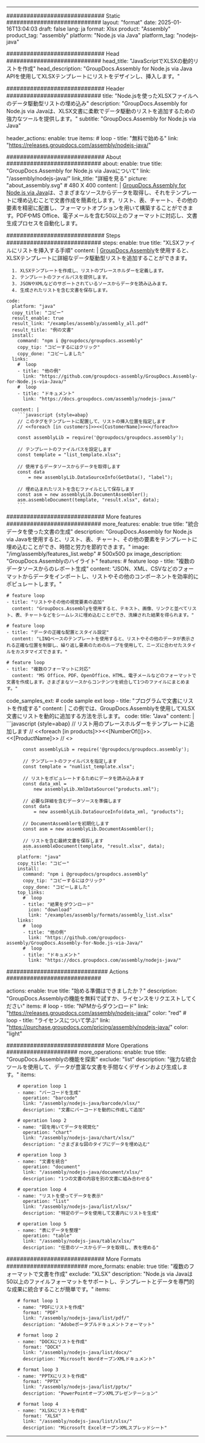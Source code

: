 



---
############################# Static ############################
layout: "format"
date:  2025-01-16T13:04:03
draft: false
lang: ja
format: Xlsx
product: "Assembly"
product_tag: "assembly"
platform: "Node.js via Java"
platform_tag: "nodejs-java"

############################# Head ############################
head_title: "JavaScriptでXLSXの動的リストを作成"
head_description: "GroupDocs.Assembly for Node.js via Java APIを使用してXLSXテンプレートにリストをデザインし、挿入します。"

############################# Header ############################
title: "Node.jsを使ったXLSXファイルへのデータ駆動型リストの埋め込み" 
description: "GroupDocs.Assembly for Node.js via Javaは、XLSX文書に柔軟でデータ駆動のリストを追加するための強力なツールを提供します。"
subtitle: "GroupDocs.Assembly for Node.js via Java" 

header_actions:
  enable: true
  items:
    #  loop
    - title: "無料で始める"
      link: "https://releases.groupdocs.com/assembly/nodejs-java/"
      
############################# About ############################
about:
    enable: true
    title: "GroupDocs.Assembly for Node.js via Javaについて"
    link: "/assembly/nodejs-java/"
    link_title: "詳細を見る"
    picture: "about_assembly.svg" # 480 X 400
    content: |
       [GroupDocs.Assembly for Node.js via Java](/assembly/nodejs-java/)は、さまざまなソースからデータを取得し、それをテンプレートに埋め込むことで文書作成を簡素化します。リスト、表、チャート、その他の要素を精密に配置し、フォーマットオプションを用いて構築することができます。PDFやMS Office、電子メールを含む50以上のフォーマットに対応し、文書生成プロセスを自動化します。

############################# Steps ############################
steps:
    enable: true
    title: "XLSXファイルにリストを挿入する手順"
    content: |
      [GroupDocs.Assembly](/assembly/nodejs-java/)を使用すると、XLSXテンプレートに詳細なデータ駆動型リストを追加することができます。
      
      1. XLSXテンプレートを作成し、リストのプレースホルダーを定義します。
      2. テンプレートのファイルパスを提供します。
      3. JSONやXMLなどのサポートされているソースからデータを読み込みます。
      4. 生成されたリストを含む文書を保存します。
   
    code:
      platform: "java"
      copy_title: "コピー"
      result_enable: true
      result_link: "/examples/assembly/assembly_all.pdf"
      result_title: "例の文書"
      install:
        command: "npm i @groupdocs/groupdocs.assembly"
        copy_tip: "コピーするにはクリック"
        copy_done: "コピーしました"
      links:
        #  loop
        - title: "他の例"
          link: "https://github.com/groupdocs-assembly/GroupDocs.Assembly-for-Node.js-via-Java/"
        #  loop
        - title: "ドキュメント"
          link: "https://docs.groupdocs.com/assembly/nodejs-java/"
          
      content: |
        ```javascript {style=abap}
        // このタグをテンプレートに配置して、リストの挿入位置を指定します
        // <<foreach [in customers]>><<[CustomerName]>><</foreach>>
    
        const assemblyLib = require('@groupdocs/groupdocs.assembly');

        // テンプレートのファイルパスを設定します
        const template = "list_template.xlsx";

        // 使用するデータソースからデータを取得します
        const data 
            = new assemblyLib.DataSourceInfo(GetData(), "label");

        // 埋め込まれたリストを含むファイルとして保存します
        const asm = new assemblyLib.DocumentAssembler();
        asm.assembleDocument(template, "result.xlsx", data);
        ```           

############################# More features ############################
more_features:
  enable: true
  title: "統合データを使った文書の生成"
  description: "GroupDocs.Assembly for Node.js via Javaを使用すると、リスト、表、チャート、その他の要素をテンプレートに埋め込むことができ、時間と労力を節約できます。"
  image: "/img/assembly/features_list.webp" # 500x500 px
  image_description: "GroupDocs.Assemblyのハイライト"
  features:
    # feature loop
    - title: "複数のデータソースからのレポート生成"
      content: "JSON、XML、CSVなどのフォーマットからデータをインポートし、リストやその他のコンポーネントを効率的にポピュレートします。"

    # feature loop
    - title: "リストやその他の視覚要素の追加"
      content: "GroupDocs.Assemblyを使用すると、テキスト、画像、リンクと並べてリスト、表、チャートなどをシームレスに埋め込むことができ、洗練された結果を得られます。"

    # feature loop
    - title: "データの正確な配置とスタイル設定"
      content: "LINQベースのテンプレートを使用すると、リストやその他のデータが表示される正確な位置を制御し、繰り返し要素のためのループを使用して、ニーズに合わせたスタイルをカスタマイズできます。"

    # feature loop
    - title: "複数のフォーマットに対応"
      content: "MS Office、PDF、OpenOffice、HTML、電子メールなどのフォーマットで文書を作成します。さまざまなソースからコンテンツを統合して1つのファイルにまとめます。"
      
  code_samples_ext:
    # code sample ext loop
    - title: "プログラムで文書にリストを作成する"
      content: |
        この例では、GroupDocs.Assemblyを使用してXLSX文書にリストを動的に追加する方法を示します。
      code:
        title: "Java"
        content: |
          ```javascript {style=abap}
          // リスト用のプレースホルダーをテンプレートに追加します
          // <<foreach [in products]>><<[NumberOf()]>>. <<[ProductName]>>
          // <</foreach>>
          
          const assemblyLib = require('@groupdocs/groupdocs.assembly');

          // テンプレートのファイルパスを指定します
          const template = "numlist_template.xlsx";

          // リストをポピュレートするためにデータを読み込みます
          const data_xml =
              new assemblyLib.XmlDataSource("products.xml");

          // 必要な詳細を含むデータソースを準備します
          const data 
              = new assemblyLib.DataSourceInfo(data_xml, "products");

          // DocumentAssemblerを初期化します
          const asm = new assemblyLib.DocumentAssembler();

          // リストを含む最終文書を保存します
          asm.assembleDocument(template, "result.xlsx", data);
          ```
        platform: "java"
        copy_title: "コピー"
        install:
          command: "npm i @groupdocs/groupdocs.assembly"
          copy_tip: "コピーするにはクリック"
          copy_done: "コピーしました"
        top_links:
          #  loop
          - title: "結果をダウンロード"
            icon: "download"
            link: "/examples/assembly/formats/assembly_list.xlsx"
        links:
          #  loop
          - title: "他の例"
            link: "https://github.com/groupdocs-assembly/GroupDocs.Assembly-for-Node.js-via-Java/"
          #  loop
          - title: "ドキュメント"
            link: "https://docs.groupdocs.com/assembly/nodejs-java/"
            

            


############################## Actions ############################

actions:
  enable: true
  title: "始める準備はできましたか？"
  description: "GroupDocs.Assemblyの機能を無料で試すか、ライセンスをリクエストしてください"
  items:
    #  loop
    - title: "NPMからダウンロード"
      link: "https://releases.groupdocs.com/assembly/nodejs-java/"
      color: "red"
        #  loop
    - title: "ライセンスについて学ぶ"
      link: "https://purchase.groupdocs.com/pricing/assembly/nodejs-java/"
      color: "light"


############################# More Operations #####################
more_operations:
    enable: true
    title: "GroupDocs.Assemblyの機能を探索"
    exclude: "list"
    description: "強力な統合ツールを使用して、データが豊富な文書を手間なくデザインおよび生成します。"
    items: 
          
        # operation loop 1
        - name: "バーコードを生成"
          operation: "barcode"
          link: "/assembly/nodejs-java/barcode/xlsx/"
          description: "文書にバーコードを動的に作成して追加"

        # operation loop 2
        - name: "図を用いてデータを視覚化"
          operation: "chart"
          link: "/assembly/nodejs-java/chart/xlsx/"
          description: "さまざまな図のタイプにデータを埋め込む"

        # operation loop 3
        - name: "文書を統合"
          operation: "document"
          link: "/assembly/nodejs-java/document/xlsx/"
          description: "1つの文書の内容を別の文書に組み合わせる"

        # operation loop 4
        - name: "リストを使ってデータを表示"
          operation: "list"
          link: "/assembly/nodejs-java/list/xlsx/"
          description: "特定のデータを使用して文書内にリストを生成"

        # operation loop 5
        - name: "表にデータを整理"
          operation: "table"
          link: "/assembly/nodejs-java/table/xlsx/"
          description: "任意のソースからデータを取得し、表を埋める"
         
          
############################# More Formats ########################
more_formats:
    enable: true
    title: "複数のフォーマットで文書を作成"
    exclude: "XLSX"
    description: "Node.js via Javaは50以上のファイルフォーマットをサポートし、テンプレートとデータを専門的な成果に統合することが簡単です。"
    items: 
          
        # format loop 1
        - name: "PDFにリストを作成"
          format: "PDF"
          link: "/assembly/nodejs-java/list/pdf/"
          description: "Adobeポータブルドキュメントフォーマット"
          
        # format loop 2
        - name: "DOCXにリストを作成"
          format: "DOCX"
          link: "/assembly/nodejs-java/list/docx/"
          description: "Microsoft WordオープンXMLドキュメント"
          
        # format loop 3
        - name: "PPTXにリストを作成"
          format: "PPTX"
          link: "/assembly/nodejs-java/list/pptx/"
          description: "PowerPointオープンXMLプレゼンテーション"
          
        # format loop 4
        - name: "XLSXにリストを作成"
          format: "XLSX"
          link: "/assembly/nodejs-java/list/xlsx/"
          description: "Microsoft ExcelオープンXMLスプレッドシート"


          

---